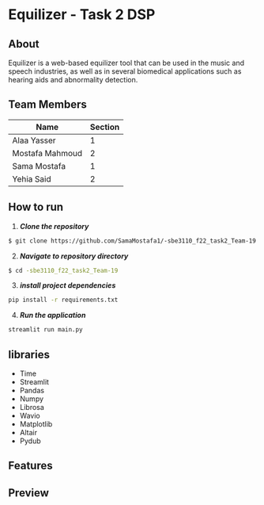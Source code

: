 # Equilizer - Task 2 DSP
## About
Equilizer is a web-based equilizer tool that can be used in the music and speech industries, as well as in several biomedical applications such as hearing aids and abnormality detection.
## Team Members
Name| Section 
--- | --- |
Alaa Yasser | 1
Mostafa Mahmoud | 2 
Sama Mostafa | 1
Yehia Said | 2

## How to run
1. **_Clone the repository_**

```sh
$ git clone https://github.com/SamaMostafa1/-sbe3110_f22_task2_Team-19
```
2. **_Navigate to repository directory_**
```sh
$ cd -sbe3110_f22_task2_Team-19
```
3. **_install project dependencies_**
```sh
pip install -r requirements.txt
```
4. **_Run the application_**
```sh
streamlit run main.py
```
## libraries
- Time
- Streamlit
- Pandas
- Numpy
- Librosa
- Wavio
- Matplotlib
- Altair
- Pydub
## Features
<!-- This web app allows user to
- Load and plot a CSV Signal or compose and mix their own Sinusoidals.
- Sample a signal with varying sampling frequency and reconstruct the sampled points.
- reconstruct a signal with either normalized frequency (with a range from 1 to 5fmax) or another frequency number (in Hz).
- Visualize Interactive plots (zoom , pan, slice, and download as images). 
- View and Hide each curve on the same graph.
- Add or remove sinusoidal signals (sin or cosine) of varying frequencies and magnitudes.
- Add or remove noise with a variable SNR level.
- Save signal as csv file extension. -->

## Preview
<!-- #### Home Page
![home](https://user-images.githubusercontent.com/93640020/199202350-7acc7cef-380f-49d8-956e-4f6c97b5ebc6.png)

#### Load CSV
![Screenshot (343)](https://user-images.githubusercontent.com/93640020/199202532-08ed2ac9-33ea-4402-a3e6-e7bb50578763.png)

#### Compose and mix sinusoidals
![Screenshot (344)](https://user-images.githubusercontent.com/93640020/199202852-d58c25bc-b5e4-49f8-a185-8a051ec1abb0.png)

#### View and hide different curves
![Screenshot (345)](https://user-images.githubusercontent.com/93640020/199203025-a2c2485c-550f-4e2c-b9da-571bae161b94.png)

#### Zoom and pan
![Screenshot (346)](https://user-images.githubusercontent.com/93640020/199203756-fbe48b11-e0a3-42b3-8f99-8071d748bf29.png)

#### View in fullscreen
![Screenshot (349)](https://user-images.githubusercontent.com/93640020/199203871-918bba24-ea3e-4f0d-a7d1-c20644e451c6.png)

#### Add noise
![Screenshot (347)](https://user-images.githubusercontent.com/93640020/199203974-0d919b4a-684c-46a7-bd45-314b706e945c.png) -->



